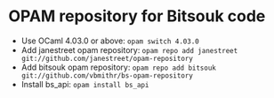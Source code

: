 # OPAM repository for Bitsouk code

* Use OCaml 4.03.0 or above: `opam switch 4.03.0`
* Add janestreet opam repository: `opam repo add janestreet git://github.com/janestreet/opam-repository`
* Add bitsouk opam repository: `opam repo add bitsouk git://github.com/vbmithr/bs-opam-repository`
* Install bs_api: `opam install bs_api`